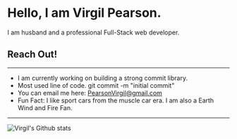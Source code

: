 # Hello, I am Virgil Pearson.

I am husband and a professional Full-Stack web developer.

## Reach Out!

<a href="https://www.instagram.com/virgilpearson/"><i class="fab fa-instagram"></i></a>
<a href="https://www.facebook.com/VirgilPearson/"><i class="fab fa-facebook-square"></i></a>
<a href="https://twitter.com/PearsonvirgilV"><i class="fab fa-twitter-square"></i></a>

---
* I am currently working on building a strong commit library.
* Most used line of code. git commit -m "initial commit" 
* You can email me here: PearsonVirgil@gmail.com
* Fun Fact: I like sport cars from the muscle car era. I am also a Earth Wind and Fire Fan.

---
![Virgil's Github stats](https://github-readme-stats.vercel.app/api?username=GitVirgil)